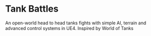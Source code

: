 # Tank Battles
An open-world head to head tanks fights with simple AI, terrain and advanced control systems in UE4. Inspired by World of Tanks
